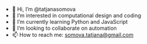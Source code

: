 - 👋 Hi, I’m @tatjanasomova
- 👀 I’m interested in computational design and coding
- 🌱 I’m currently learning Python and JavaScript
- 💞️ I’m looking to collaborate on automation
- 📫 How to reach me: somova.tatjana@gmail.com

<!---
tatjanasomova/tatjanasomova is a ✨ special ✨ repository because its `README.md` (this file) appears on your GitHub profile.
You can click the Preview link to take a look at your changes.
--->
